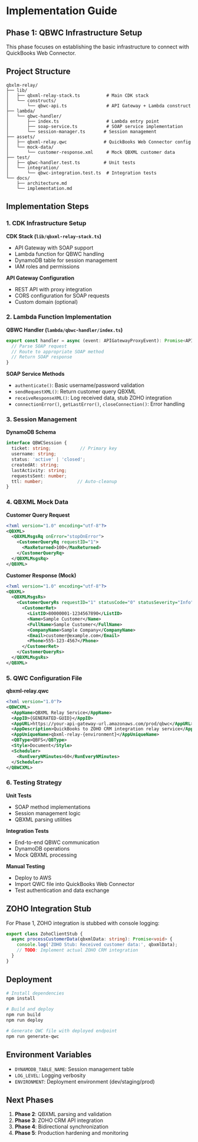 # Implementation Guide

## Phase 1: QBWC Infrastructure Setup

This phase focuses on establishing the basic infrastructure to connect with QuickBooks Web Connector.

## Project Structure

```
qbxlm-relay/
├── lib/
│   ├── qbxml-relay-stack.ts          # Main CDK stack
│   └── constructs/
│       └── qbwc-api.ts               # API Gateway + Lambda construct
├── lambda/
│   └── qbwc-handler/
│       ├── index.ts                  # Lambda entry point
│       ├── soap-service.ts           # SOAP service implementation
│       └── session-manager.ts       # Session management
├── assets/
│   ├── qbxml-relay.qwc              # QuickBooks Web Connector config
│   └── mock-data/
│       └── customer-response.xml     # Mock QBXML customer data
├── test/
│   ├── qbwc-handler.test.ts         # Unit tests
│   └── integration/
│       └── qbwc-integration.test.ts  # Integration tests
└── docs/
    ├── architecture.md
    └── implementation.md
```

## Implementation Steps

### 1. CDK Infrastructure Setup

**CDK Stack (`lib/qbxml-relay-stack.ts`)**
- API Gateway with SOAP support
- Lambda function for QBWC handling
- DynamoDB table for session management
- IAM roles and permissions

**API Gateway Configuration**
- REST API with proxy integration
- CORS configuration for SOAP requests
- Custom domain (optional)

### 2. Lambda Function Implementation

**QBWC Handler (`lambda/qbwc-handler/index.ts`)**
```typescript
export const handler = async (event: APIGatewayProxyEvent): Promise<APIGatewayProxyResult> => {
  // Parse SOAP request
  // Route to appropriate SOAP method
  // Return SOAP response
}
```

**SOAP Service Methods**
- `authenticate()`: Basic username/password validation
- `sendRequestXML()`: Return customer query QBXML
- `receiveResponseXML()`: Log received data, stub ZOHO integration
- `connectionError()`, `getLastError()`, `closeConnection()`: Error handling

### 3. Session Management

**DynamoDB Schema**
```typescript
interface QBWCSession {
  ticket: string;           // Primary key
  username: string;
  status: 'active' | 'closed';
  createdAt: string;
  lastActivity: string;
  requestsSent: number;
  ttl: number;             // Auto-cleanup
}
```

### 4. QBXML Mock Data

**Customer Query Request**
```xml
<?xml version="1.0" encoding="utf-8"?>
<QBXML>
  <QBXMLMsgsRq onError="stopOnError">
    <CustomerQueryRq requestID="1">
      <MaxReturned>100</MaxReturned>
    </CustomerQueryRq>
  </QBXMLMsgsRq>
</QBXML>
```

**Customer Response (Mock)**
```xml
<?xml version="1.0" encoding="utf-8"?>
<QBXML>
  <QBXMLMsgsRs>
    <CustomerQueryRs requestID="1" statusCode="0" statusSeverity="Info">
      <CustomerRet>
        <ListID>80000001-1234567890</ListID>
        <Name>Sample Customer</Name>
        <FullName>Sample Customer</FullName>
        <CompanyName>Sample Company</CompanyName>
        <Email>customer@example.com</Email>
        <Phone>555-123-4567</Phone>
      </CustomerRet>
    </CustomerQueryRs>
  </QBXMLMsgsRs>
</QBXML>
```

### 5. QWC Configuration File

**qbxml-relay.qwc**
```xml
<?xml version="1.0"?>
<QBWCXML>
  <AppName>QBXML Relay Service</AppName>
  <AppID>{GENERATED-GUID}</AppID>
  <AppURL>https://your-api-gateway-url.amazonaws.com/prod/qbwc</AppURL>
  <AppDescription>QuickBooks to ZOHO CRM integration relay service</AppDescription>
  <AppUniqueName>qbxml-relay-{environment}</AppUniqueName>
  <QBType>QBFS</QBType>
  <Style>Document</Style>
  <Scheduler>
    <RunEveryNMinutes>60</RunEveryNMinutes>
  </Scheduler>
</QBWCXML>
```

### 6. Testing Strategy

**Unit Tests**
- SOAP method implementations
- Session management logic
- QBXML parsing utilities

**Integration Tests**
- End-to-end QBWC communication
- DynamoDB operations
- Mock QBXML processing

**Manual Testing**
- Deploy to AWS
- Import QWC file into QuickBooks Web Connector
- Test authentication and data exchange

## ZOHO Integration Stub

For Phase 1, ZOHO integration is stubbed with console logging:

```typescript
export class ZohoClientStub {
  async processCustomerData(qbxmlData: string): Promise<void> {
    console.log('ZOHO Stub: Received customer data:', qbxmlData);
    // TODO: Implement actual ZOHO CRM integration
  }
}
```

## Deployment

```bash
# Install dependencies
npm install

# Build and deploy
npm run build
npm run deploy

# Generate QWC file with deployed endpoint
npm run generate-qwc
```

## Environment Variables

- `DYNAMODB_TABLE_NAME`: Session management table
- `LOG_LEVEL`: Logging verbosity
- `ENVIRONMENT`: Deployment environment (dev/staging/prod)

## Next Phases

1. **Phase 2**: QBXML parsing and validation
2. **Phase 3**: ZOHO CRM API integration
3. **Phase 4**: Bidirectional synchronization
4. **Phase 5**: Production hardening and monitoring